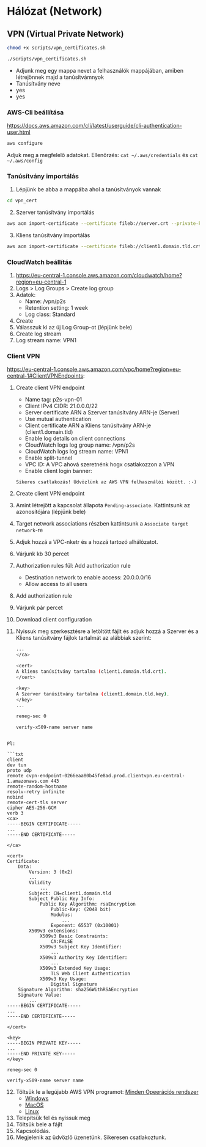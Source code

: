 # Hálózat (Network)

## VPN (Virtual Private Network)

```bash
chmod +x scripts/vpn_certificates.sh
```

```bash
./scripts/vpn_certificates.sh
```

- Adjunk meg egy mappa nevet a felhasználók mappájában, amiben létrejönnek majd a tanúsítvámnyok
- Tanúsítvány neve
- yes
- yes

### AWS-Cli beállítása

https://docs.aws.amazon.com/cli/latest/userguide/cli-authentication-user.html

```bash
aws configure
```

Adjuk meg a megfelelő adatokat. Ellenőrzés: `cat ~/.aws/credentials` és `cat ~/.aws/config`

### Tanúsítvány importálás

1. Lépjünk be abba a mappába ahol a tanúsítványok vannak

```bash
cd vpn_cert
```

2. Szerver tanúsítvány importálás

```bash
aws acm import-certificate --certificate fileb://server.crt --private-key fileb://server.key --certificate-chain fileb://ca.crt
```

3. Kliens tanúsítvány importálás

```bash
aws acm import-certificate --certificate fileb://client1.domain.tld.crt --private-key fileb://client1.domain.tld.key --certificate-chain fileb://ca.crt
```

### CloudWatch beállítás

1. https://eu-central-1.console.aws.amazon.com/cloudwatch/home?region=eu-central-1
2. Logs > Log Groups > Create log group
3. Adatok:
   - Name: /vpn/p2s
   - Retention setting: 1 week
   - Log class: Standard
4. Create
5. Válasszuk ki az új Log Group-ot (lépjünk bele)
6. Create log stream
7. Log stream name: VPN1

### Client VPN

https://eu-central-1.console.aws.amazon.com/vpc/home?region=eu-central-1#ClientVPNEndpoints:

1. Create client VPN endpoint
   - Name tag: p2s-vpn-01
   - Client IPv4 CIDR: 21.0.0.0/22
   - Server certificate ARN a Szerver tanúsítvány ARN-je (Server)
   - Use mutual authentication
   - Client certificate ARN a Kliens tanúsítvány ARN-je (client1.domain.tld)
   - Enable log details on client connections
   - CloudWatch logs log group name: /vpn/p2s
   - CloudWatch logs log stream name: VPN1
   - Enable split-tunnel
   - VPC ID: A VPC ahová szeretnénk hogx csatlakozzon a VPN
   - Enable client login banner:
   ```
   Sikeres csatlakozás! Üdvözlünk az AWS VPN felhasználói között. :-)
   ```
2. Create client VPN endpoint
3. Amint létrejött a kapcsolat állapota `Pending-associate`. Kattintsunk az azonosítójára (lépjünk bele)
4. Target network associations részben kattintsunk a `Associate target network`-re
5. Adjuk hozzá a VPC-nketr és a hozzá tartozó alhálózatot.
6. Várjunk kb 30 percet
7. Authorization rules fül: Add authorization rule
   - Destination network to enable access: 20.0.0.0/16
   - Allow access to all users
8. Add authorization rule
9. Várjunk pár percet
10. Download client configuration
11. Nyissuk meg szerkesztésre a letöltött fájlt és adjuk hozzá a Szerver és a Kliens tanúsítvány fájlok tartalmát az alábbiak szerint:

    ```bash
    ...
    </ca>

    <cert>
    A kliens tanúsítvány tartalma (client1.domain.tld.crt).
    </cert>

    <key>
    A Szerver tanúsítvány tartalma (client1.domain.tld.key).
    </key>
    ...

    reneg-sec 0

    verify-x509-name server name
    ```

````

Pl:

```txt
client
dev tun
proto udp
remote cvpn-endpoint-0266eaa80b45fe8ad.prod.clientvpn.eu-central-1.amazonaws.com 443
remote-random-hostname
resolv-retry infinite
nobind
remote-cert-tls server
cipher AES-256-GCM
verb 3
<ca>
-----BEGIN CERTIFICATE-----
...
-----END CERTIFICATE-----

</ca>

<cert>
Certificate:
    Data:
        Version: 3 (0x2)
        ...
        Validity
            ...
        Subject: CN=client1.domain.tld
        Subject Public Key Info:
            Public Key Algorithm: rsaEncryption
                Public-Key: (2048 bit)
                Modulus:
                    ...
                Exponent: 65537 (0x10001)
        X509v3 extensions:
            X509v3 Basic Constraints:
                CA:FALSE
            X509v3 Subject Key Identifier:
                ...
            X509v3 Authority Key Identifier:
                ...
            X509v3 Extended Key Usage:
                TLS Web Client Authentication
            X509v3 Key Usage:
                Digital Signature
    Signature Algorithm: sha256WithRSAEncryption
    Signature Value:
        ...
-----BEGIN CERTIFICATE-----
...
-----END CERTIFICATE-----

</cert>

<key>
-----BEGIN PRIVATE KEY-----
...
-----END PRIVATE KEY-----
</key>

reneg-sec 0

verify-x509-name server name
````


12. Töltsük le a legújabb AWS VPN programot: [Minden Opeerációs rendszer](https://aws.amazon.com/vpn/client-vpn-download/)
    - [Windows](https://docs.aws.amazon.com/vpn/latest/clientvpn-user/client-vpn-connect-windows.html)
    - [MacOS](https://docs.aws.amazon.com/vpn/latest/clientvpn-user/client-vpn-connect-macos.html)
    - [Linux](https://docs.aws.amazon.com/vpn/latest/clientvpn-user/client-vpn-connect-linux.html)
13. Telepítsük fel és nyissuk meg
14. Töltsük bele a fájlt
15. Kapcsolódás.
16. Megjelenik az üdvözlő üzenetünk. Sikeresen csatlakoztunk.